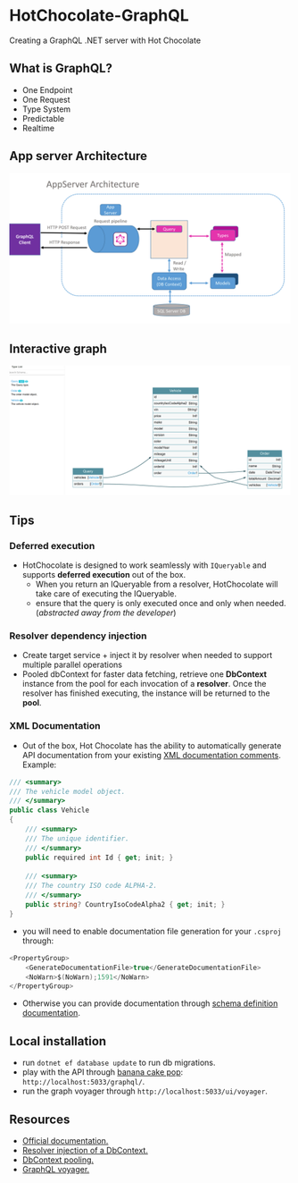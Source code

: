 # HotChocolate-GraphQL
Creating a GraphQL .NET server with Hot Chocolate

## What is GraphQL?
- One Endpoint
- One Request
- Type System
- Predictable
- Realtime

## App server Architecture

![Archi](architecture.png)

## Interactive graph

![Graph](graph.png)

## Tips

### Deferred execution
- HotChocolate is designed to work seamlessly with `IQueryable` and supports **deferred execution** out of the box.
  - When you return an IQueryable from a resolver, HotChocolate will take care of executing the IQueryable.
  - ensure that the query is only executed once and only when needed. (_abstracted away from the developer_)

### Resolver dependency injection
- Create target service + inject it by resolver when needed to support multiple parallel operations
- Pooled dbContext for faster data fetching, retrieve one **DbContext** instance from the pool for each invocation of a **resolver**. Once the resolver has finished executing, the instance will be returned to the **pool**.

### XML Documentation
- Out of the box, Hot Chocolate has the ability to automatically generate API documentation from your existing [XML documentation comments](https://learn.microsoft.com/en-us/dotnet/csharp/language-reference/xmldoc/recommended-tags).
Example:
```C#
/// <summary>
/// The vehicle model object.
/// </summary>
public class Vehicle
{
    /// <summary>
    /// The unique identifier.
    /// </summary>
    public required int Id { get; init; }

    /// <summary>
    /// The country ISO code ALPHA-2.
    /// </summary>
    public string? CountryIsoCodeAlpha2 { get; init; }
}
```

- you will need to enable documentation file generation for your `.csproj` through:
```C#
<PropertyGroup>
    <GenerateDocumentationFile>true</GenerateDocumentationFile>
    <NoWarn>$(NoWarn);1591</NoWarn>
</PropertyGroup>
```

- Otherwise you can provide documentation through [schema definition documentation](https://chillicream.com/docs/hotchocolate/v13/defining-a-schema/documentation).

## Local installation
- run `dotnet ef database update` to run db migrations.
- play with the API through [banana cake pop](https://eat.bananacakepop.com/): `http://localhost:5033/graphql/`.
- run the graph voyager through `http://localhost:5033/ui/voyager`.


## Resources
- [Official documentation.](https://chillicream.com/docs/hotchocolate/v13)
- [Resolver injection of a DbContext.](https://chillicream.com/docs/hotchocolate/v13/integrations/entity-framework#resolver-injection-of-a-dbcontext)
- [DbContext pooling.](https://learn.microsoft.com/en-us/ef/core/performance/advanced-performance-topics?tabs=with-di%2Cexpression-api-with-constant#dbcontext-pooling)
- [GraphQL voyager.](https://github.com/graphql-kit/graphql-voyager)